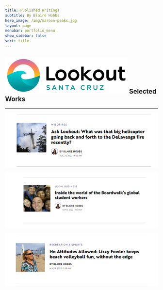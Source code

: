```yaml
---
title: Published Writings
subtitle: By Blaire Hobbs
hero_image: /img/maroon-peaks.jpg
layout: page
menubar: portfolio_menu
show_sidebar: false
sort: title
---
```




## ![](/img/lookoutsc.png) **Selected Works** 

****

 

[![](/img/helicopters.png)](https://lookout.co/santacruz/environment/wildfires/story/2022-08-23/cal-fire-helicopters-fire-hawk-ask-lookout-what-was-that-big-helicopter-going-back-and-forth-to-the-delaveaga-fire-recently)



[![](/img/boardwalkworkers.png)](https://lookout.co/santacruz/business-technology/local-business/story/2022-09-12/beach-boardwalk-global-student-workers-ambassadors-state-department-interexchange-santa-cruz-seaside-company)



[![](/img/beachvolleyball.png)](https://lookout.co/santacruz/recreation-sports/story/2022-08-11/beach-volleyball-lizzy-fowler-no-attitudes-allowed-classes-tournaments)

